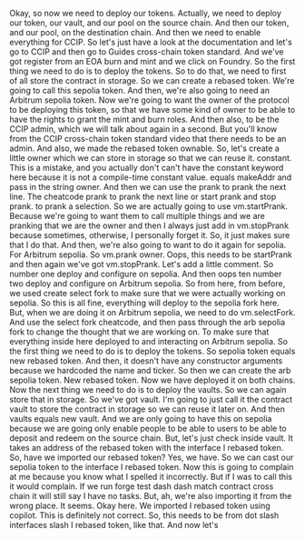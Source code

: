 Okay, so now we need to deploy our tokens. Actually, we need to deploy our token, our vault, and our pool on the source chain. And then our token, and our pool, on the destination chain. And then we need to enable everything for CCIP. So let's just have a look at the documentation and let's go to CCIP and then go to Guides cross-chain token standard. And we've got register from an EOA burn and mint and we click on Foundry. So the first thing we need to do is to deploy the tokens. So to do that, we need to first of all store the contract in storage. So we can create a rebased token. We're going to call this sepolia token. And then, we're also going to need an Arbitrum sepolia token. Now we're going to want the owner of the protocol to be deploying this token, so that we have some kind of owner to be able to have the rights to grant the mint and burn roles. And then also, to be the CCIP admin, which we will talk about again in a second. But you'll know from the CCIP cross-chain token standard video that there needs to be an admin. And also, we made the rebased token ownable. So, let's create a little owner which we can store in storage so that we can reuse it.  constant.  This is a mistake, and you actually don't can't have the constant keyword here because it is not a compile-time constant value.  equals makeAddr and pass in the string owner. And then we can use the prank to prank the next line. The cheatcode prank to prank the next line or start prank and stop prank.  to prank a selection. So we are actually going to use vm.startPrank. Because we're going to want them to call multiple things and we are pranking that we are the owner and then I always just add in vm.stopPrank because sometimes, otherwise, I personally forget it. So, it just makes sure that I do that.  And then, we're also going to want to do it again for sepolia. For Arbitrum sepolia. So vm.prank owner. Oops, this needs to be startPrank and then again we've got vm.stopPrank. Let's add a little comment. So number one deploy and configure on sepolia. And then oops ten number two deploy and configure on Arbitrum sepolia. So from here, from before, we used create select fork to make sure that we were actually working on sepolia. So this is all fine, everything will deploy to the sepolia fork here. But, when we are doing it on Arbitrum sepolia, we need to do vm.selectFork. And use the select fork cheatcode, and then pass through the arb sepolia fork to change the thought that we are working on. To make sure that everything inside here deployed to and interacting on Arbitrum sepolia. So the first thing we need to do is to deploy the tokens. So sepolia token equals new rebased token. And then, it doesn't have any constructor arguments because we hardcoded the name and ticker. So then we can create the arb sepolia token. New rebased token. Now we have deployed it on both chains. Now the next thing we need to do is to deploy the vaults. So we can again store that in storage. So we've got vault. I'm going to just call it the contract vault to store the contract in storage so we can reuse it later on. And then vaults equals new vault. And we are only going to have this on sepolia because we are going only enable people to be able to users to be able to deposit and redeem on the source chain. But, let's just check inside vault. It takes an address of the rebased token with the interface I rebased token. So, have we imported our rebased token? Yes, we have. So we can cast our sepolia token to the interface I rebased token. Now this is going to complain at me because you know what I spelled it incorrectly. But if I was to call this it would complain. If we run forge test dash dash match contract cross chain it will still say I have no tasks. But, ah, we're also importing it from the wrong place. It seems. Okay here. We imported I rebased token using copilot. This is definitely not correct. So, this needs to be from dot slash interfaces slash I rebased token, like that. And now let's 
